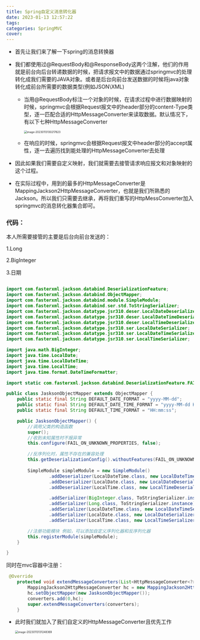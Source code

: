 ```yaml
---
title: Spring自定义消息转化器
date: 2023-01-13 12:57:22
tags:
categories: SpringMVC
cover:
---
```


- 首先让我们来了解一下spring的消息转换器

- 我们都使用过@RequestBody和@ResponseBody这两个注解，他们的作用就是前台向后台转递数据的时候，把请求报文中的数据通过springmvc的处理转化成我们需要的JAVA对象。或者是后台向前台发送数据的时候将java对象转化成前台所需要的数据类型(例如JSON\\XML)

  - 当用@RequestBody标注一个对象的时候，在请求过程中进行数据映射的时候，springmvc会根据Request报文中的header部分的content-Type类型，逐一匹配合适的HttpMessageConverter来读取数据。默认情况下，有以下七种HttpMessageConverter

    <img src="https://saladday-figure-bed.oss-cn-chengdu.aliyuncs.com/img/image-20230113130217623.png" alt="image-20230113130217623" style="zoom: 50%;" />

  - 在响应的时候，springmvc会根据Request报文中header部分的accept属性，逐一去遍历找到能处理的HttpMessageConverter去处理

- 因此如果我们需要自定义映射，我们就需要去接管请求响应报文和对象映射的这个过程。

- 在实际过程中，用到的最多的HttpMessageConverter是MappingJackson2HttpMessageConverter，也就是我们所熟悉的Jackson。所以我们只需要去继承，再将我们重写的HttpMessConverter加入springmvc的消息转化器集合即可。

### 代码：

本人所需要接管的主要是后台向前台发送的：

1.Long

2.BigInteger

3.日期

```java

import com.fasterxml.jackson.databind.DeserializationFeature;
import com.fasterxml.jackson.databind.ObjectMapper;
import com.fasterxml.jackson.databind.module.SimpleModule;
import com.fasterxml.jackson.databind.ser.std.ToStringSerializer;
import com.fasterxml.jackson.datatype.jsr310.deser.LocalDateDeserializer;
import com.fasterxml.jackson.datatype.jsr310.deser.LocalDateTimeDeserializer;
import com.fasterxml.jackson.datatype.jsr310.deser.LocalTimeDeserializer;
import com.fasterxml.jackson.datatype.jsr310.ser.LocalDateSerializer;
import com.fasterxml.jackson.datatype.jsr310.ser.LocalDateTimeSerializer;
import com.fasterxml.jackson.datatype.jsr310.ser.LocalTimeSerializer;

import java.math.BigInteger;
import java.time.LocalDate;
import java.time.LocalDateTime;
import java.time.LocalTime;
import java.time.format.DateTimeFormatter;

import static com.fasterxml.jackson.databind.DeserializationFeature.FAIL_ON_UNKNOWN_PROPERTIES;

public class JasksonObjectMapper extends ObjectMapper {
    public static final String DEFAULT_DATE_FORMAT = "yyyy-MM-dd";
    public static final String DEFAULT_DATE_TIME_FORMAT = "yyyy-MM-dd HH:mm:ss";
    public static final String DEFAULT_TIME_FORMAT = "HH:mm:ss";

    public JasksonObjectMapper() {
        //调用父类的构造函数
        super();
        //收到未知属性时不报异常
        this.configure(FAIL_ON_UNKNOWN_PROPERTIES, false);

        //反序列化时，属性不存在的兼容处理
        this.getDeserializationConfig().withoutFeatures(FAIL_ON_UNKNOWN_PROPERTIES);
        
        SimpleModule simpleModule = new SimpleModule()
                .addDeserializer(LocalDateTime.class, new LocalDateTimeDeserializer(DateTimeFormatter.ofPattern(DEFAULT_DATE_TIME_FORMAT)))
                .addDeserializer(LocalDate.class, new LocalDateDeserializer(DateTimeFormatter.ofPattern(DEFAULT_DATE_FORMAT)))
                .addDeserializer(LocalTime.class, new LocalTimeDeserializer(DateTimeFormatter.ofPattern(DEFAULT_TIME_FORMAT)))

                .addSerializer(BigInteger.class, ToStringSerializer.instance)
                .addSerializer(Long.class, ToStringSerializer.instance)
                .addSerializer(LocalDateTime.class, new LocalDateTimeSerializer(DateTimeFormatter.ofPattern(DEFAULT_DATE_TIME_FORMAT)))
                .addSerializer(LocalDate.class, new LocalDateSerializer(DateTimeFormatter.ofPattern(DEFAULT_DATE_FORMAT)))
                .addSerializer(LocalTime.class, new LocalTimeSerializer(DateTimeFormatter.ofPattern(DEFAULT_TIME_FORMAT)));

        //注册功能模块 例如，可以添加自定义序列化器和反序列化器
        this.registerModule(simpleModule);
    }

}

```

同时在mvc容器中注册：

```java
 @Override
    protected void extendMessageConverters(List<HttpMessageConverter<?>> converters) {
        MappingJackson2HttpMessageConverter hc = new MappingJackson2HttpMessageConverter();
        hc.setObjectMapper(new JasksonObjectMapper());
        converters.add(0,hc);
        super.extendMessageConverters(converters);
    }

```



- 此时我们就加入了我们自定义的HttpMessageConverter且优先工作

  <img src="https://saladday-figure-bed.oss-cn-chengdu.aliyuncs.com/img/image-20230113131248369.png" alt="image-20230113131248369" style="zoom:50%;" />
